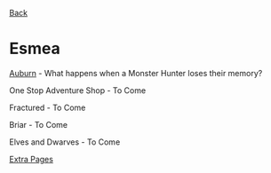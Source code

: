 [Back](SeriesStories.md)

# Esmea

[Auburn](Auburn.md) - What happens when a Monster Hunter loses their memory?

One Stop Adventure Shop - To Come

Fractured - To Come

Briar - To Come

Elves and Dwarves - To Come

[Extra Pages](EsmeaExtraPages.md)

